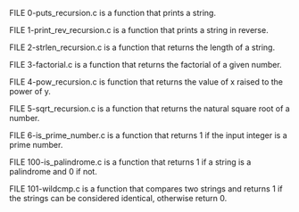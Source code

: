 FILE 0-puts_recursion.c is a function that prints a string.

FILE 1-print_rev_recursion.c is a function that prints a string in reverse.

FILE 2-strlen_recursion.c is a function that returns the length of a string.

FILE 3-factorial.c is a function that returns the factorial of a given number.

FILE 4-pow_recursion.c is function that returns the value of x raised to the power of y.

FILE 5-sqrt_recursion.c is a function that returns the natural square root of a number.

FILE 6-is_prime_number.c is a function that returns 1 if the input integer is a prime number.

FILE 100-is_palindrome.c is a function that returns 1 if a string is a palindrome and 0 if not.

FILE 101-wildcmp.c is a function that compares two strings and returns 1 if the strings can be considered identical, otherwise return 0.
